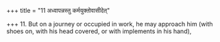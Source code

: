 +++
title = "11 अध्वापन्नस्तु कर्मयुक्तोवासीदेत्"

+++
11. But on a journey or occupied in work, he may approach him (with shoes on, with his head covered, or with implements in his hand),
